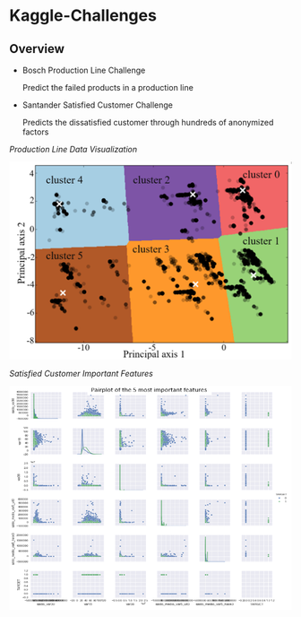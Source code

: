 # Kaggle-Challenges

## Overview

- Bosch Production Line Challenge

  Predict the failed products in a production line

- Santander Satisfied Customer Challenge

  Predicts the dissatisfied customer through hundreds of anonymized factors

*Production Line Data Visualization*

![cluster](/img/cluster.png)

*Satisfied Customer Important Features*

![features](/img/features.png)
